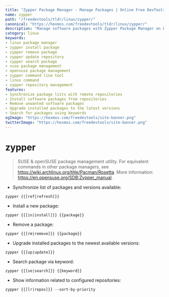 ```yaml
---
title: "Zypper Package Manager - Manage Packages | Online Free DevTools by Hexmos"
name: zypper
path: "/freedevtools/tldr/linux/zypper/"
canonical: "https://hexmos.com/freedevtools/tldr/linux/zypper/"
description: "Manage software packages with Zypper Package Manager on Linux. Update repositories, install, remove and search packages efficiently using command line. Free online tool, no registration required."
category: linux
keywords:
- linux package manager
- zypper install package
- zypper remove package
- zypper update repository
- zypper search package
- suse package management
- opensuse package management
- zypper command line tool
- linux command
- zypper repository management
features:
- Synchronize package lists with remote repositories
- Install software packages from repositories
- Remove unwanted software packages
- Upgrade installed packages to the latest versions
- Search for packages using keywords
ogImage: "https://hexmos.com/freedevtools/site-banner.png"
twitterImage: "https://hexmos.com/freedevtools/site-banner.png"
---
```


# zypper

> SUSE & openSUSE package management utility.
> For equivalent commands in other package managers, see <https://wiki.archlinux.org/title/Pacman/Rosetta>.
> More information: <https://en.opensuse.org/SDB:Zypper_manual>.

- Synchronize list of packages and versions available:

`zypper {{[ref|refresh]}}`

- Install a new package:

`zypper {{[in|install]}} {{package}}`

- Remove a package:

`zypper {{[rm|remove]}} {{package}}`

- Upgrade installed packages to the newest available versions:

`zypper {{[up|update]}}`

- Search package via keyword:

`zypper {{[se|search]}} {{keyword}}`

- Show information related to configured repositories:

`zypper {{[lr|repos]}} --sort-by-priority`
